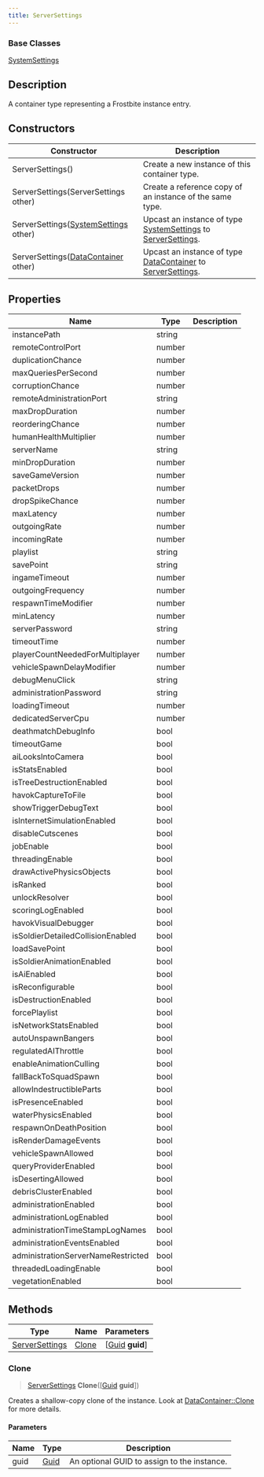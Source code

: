 ```yaml
---
title: ServerSettings
---
```

### Base Classes

[SystemSettings](/vext/ref/fb/systemsettings/)

## Description

A container type representing a Frostbite instance entry.

## Constructors

| Constructor                                                               | Description                                                                                                         |
| ------------------------------------------------------------------------- | ------------------------------------------------------------------------------------------------------------------- |
| ServerSettings()                                                          | Create a new instance of this container type.                                                                       |
| ServerSettings(ServerSettings other)                                      | Create a reference copy of an instance of the same type.                                                            |
| ServerSettings([SystemSettings](/vext/ref/fb/systemsettings/) other)                    | Upcast an instance of type [SystemSettings](/vext/ref/fb/systemsettings/) to [ServerSettings](/vext/ref/fb/serversettings/).                    |
| ServerSettings([DataContainer](/vext/ref/shared/class/datacontainer) other) | Upcast an instance of type [DataContainer](/vext/ref/shared/class/datacontainer) to [ServerSettings](/vext/ref/fb/serversettings/). |

## Properties

| Name                               | Type   | Description |
| ---------------------------------- | ------ | ----------- |
| instancePath                       | string |             |
| remoteControlPort                  | number |             |
| duplicationChance                  | number |             |
| maxQueriesPerSecond                | number |             |
| corruptionChance                   | number |             |
| remoteAdministrationPort           | string |             |
| maxDropDuration                    | number |             |
| reorderingChance                   | number |             |
| humanHealthMultiplier              | number |             |
| serverName                         | string |             |
| minDropDuration                    | number |             |
| saveGameVersion                    | number |             |
| packetDrops                        | number |             |
| dropSpikeChance                    | number |             |
| maxLatency                         | number |             |
| outgoingRate                       | number |             |
| incomingRate                       | number |             |
| playlist                           | string |             |
| savePoint                          | string |             |
| ingameTimeout                      | number |             |
| outgoingFrequency                  | number |             |
| respawnTimeModifier                | number |             |
| minLatency                         | number |             |
| serverPassword                     | string |             |
| timeoutTime                        | number |             |
| playerCountNeededForMultiplayer    | number |             |
| vehicleSpawnDelayModifier          | number |             |
| debugMenuClick                     | string |             |
| administrationPassword             | string |             |
| loadingTimeout                     | number |             |
| dedicatedServerCpu                 | number |             |
| deathmatchDebugInfo                | bool   |             |
| timeoutGame                        | bool   |             |
| aiLooksIntoCamera                  | bool   |             |
| isStatsEnabled                     | bool   |             |
| isTreeDestructionEnabled           | bool   |             |
| havokCaptureToFile                 | bool   |             |
| showTriggerDebugText               | bool   |             |
| isInternetSimulationEnabled        | bool   |             |
| disableCutscenes                   | bool   |             |
| jobEnable                          | bool   |             |
| threadingEnable                    | bool   |             |
| drawActivePhysicsObjects           | bool   |             |
| isRanked                           | bool   |             |
| unlockResolver                     | bool   |             |
| scoringLogEnabled                  | bool   |             |
| havokVisualDebugger                | bool   |             |
| isSoldierDetailedCollisionEnabled  | bool   |             |
| loadSavePoint                      | bool   |             |
| isSoldierAnimationEnabled          | bool   |             |
| isAiEnabled                        | bool   |             |
| isReconfigurable                   | bool   |             |
| isDestructionEnabled               | bool   |             |
| forcePlaylist                      | bool   |             |
| isNetworkStatsEnabled              | bool   |             |
| autoUnspawnBangers                 | bool   |             |
| regulatedAIThrottle                | bool   |             |
| enableAnimationCulling             | bool   |             |
| fallBackToSquadSpawn               | bool   |             |
| allowIndestructibleParts           | bool   |             |
| isPresenceEnabled                  | bool   |             |
| waterPhysicsEnabled                | bool   |             |
| respawnOnDeathPosition             | bool   |             |
| isRenderDamageEvents               | bool   |             |
| vehicleSpawnAllowed                | bool   |             |
| queryProviderEnabled               | bool   |             |
| isDesertingAllowed                 | bool   |             |
| debrisClusterEnabled               | bool   |             |
| administrationEnabled              | bool   |             |
| administrationLogEnabled           | bool   |             |
| administrationTimeStampLogNames    | bool   |             |
| administrationEventsEnabled        | bool   |             |
| administrationServerNameRestricted | bool   |             |
| threadedLoadingEnable              | bool   |             |
| vegetationEnabled                  | bool   |             |

## Methods

| Type                             | Name            | Parameters                                     |
| -------------------------------- | --------------- | ---------------------------------------------- |
| [ServerSettings](/vext/ref/fb/serversettings/) | [Clone](#clone) | \[[Guid](/vext/ref/shared/class/guid) **guid**\] |

### Clone

> [ServerSettings](/vext/ref/fb/serversettings/) **Clone**(\[[Guid](/vext/ref/shared/class/guid) **guid**\])

Creates a shallow-copy clone of the instance. Look at [DataContainer::Clone](/vext/ref/shared/class/datacontainer#clone) for more details.

#### Parameters

| Name | Type         | Description                                 |
| ---- | ------------ | ------------------------------------------- |
| guid | [Guid](/vext/ref/shared/class/guid/) | An optional GUID to assign to the instance. |
